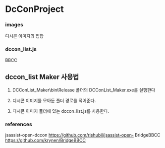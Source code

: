 # DcConProject

### images

디시콘 이미지의 집합

### dccon_list.js

BBCC

## dccon_list Maker 사용법

1. DCConList_Maker\bin\Release 폴더의 DCConList_Maker.exe를 실행한다

2. 디시콘 이미지를 모아둔 폴더 경로를 적어준다.

3. 디시콘 이미지 폴더에 있는 dccon_list.js를 사용한다.

### references
jsassist-open-dccon
https://github.com/rishubil/jsassist-open-
BridgeBBCC
https://github.com/krynen/BridgeBBCC
